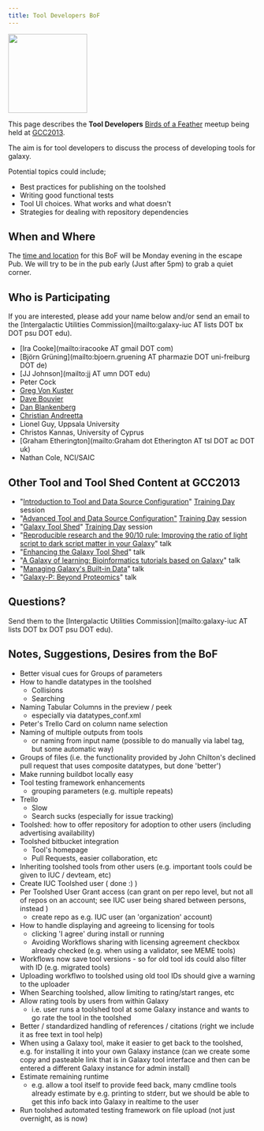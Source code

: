 ```yaml
---
title: Tool Developers BoF
---
```

<slot name="/events/gcc2013/header" />



<slot name="/events/gcc2013/linkbox" />
<slot name="/events/gcc2013/bof/linkbox" />

<div class='left'><a href='/src/events/gcc2013/bof/index.md'><img src="/src/images/logos/GCC2013BoFLogo.png" alt="" width="160" /></a></div>

This page describes the **Tool Developers** [Birds of a Feather](/src/events/gcc2013/bof/index.md) meetup being held at [GCC2013](/src/events/gcc2013/index.md).

The aim is for tool developers to discuss the process of developing tools for galaxy. 

Potential topics could include;

* Best practices for publishing on the toolshed
* Writing good functional tests
* Tool UI choices. What works and what doesn't
* Strategies for dealing with repository dependencies

## When and Where

The [time and location](/src/events/gcc2013/bof/index.md#bof-schedule) for this BoF will be Monday evening in the escape Pub. We will try to be in the pub early (Just after 5pm) to grab a quiet corner.

## Who is Participating

If you are interested, please add your name below and/or send an email to the [Intergalactic Utilities Commission](mailto:galaxy-iuc AT lists DOT bx DOT psu DOT edu).

* [Ira Cooke](mailto:iracooke AT gmail DOT com)
* [Björn Grüning](mailto:bjoern.gruening AT pharmazie DOT uni-freiburg DOT de)
* [JJ Johnson](mailto:jj AT umn DOT edu)
* Peter Cock
* [Greg Von Kuster](/people/greg_vonkuster/)
* [Dave Bouvier](/people/dave-bouvier/)
* [Dan Blankenberg](/people/dan/)
* [Christian Andreetta](http://www.computing.uni.no/staff?nickname=christiana)
* Lionel Guy, Uppsala University
* Christos Kannas, University of Cyprus
* [Graham Etherington](mailto:Graham dot Etherington AT tsl DOT ac DOT uk)
* Nathan Cole, NCI/SAIC

## Other Tool and Tool Shed Content at GCC2013

* "[Introduction to Tool and Data Source Configuration](/src/events/gcc2013/training-day/index.md#introduction-to-tool-and-data-source-configuration)" [Training Day](/src/events/gcc2013/training-day/index.md) session
* "[Advanced Tool and Data Source Configuration"](/src/events/gcc2013/training-day/index.md#advanced-tool-and-data-source-configuration) [Training Day](/src/events/gcc2013/training-day/index.md) session
* "[Galaxy Tool Shed](/src/events/gcc2013/training-day/index.md#galaxy-toolshed)" [Training Day](/src/events/gcc2013/training-day/index.md) session
* "[Reproducible research and the 90/10 rule: Improving the ratio of light script to dark script matter in your Galaxy](/src/events/gcc2013/abstracts/index.md#reproducible-research-and-the-9010-rule-improving-the-ratio-of-light-script-to-dark-script-matter-in-your-galaxy)" talk
* "[Enhancing the Galaxy Tool Shed](/src/events/gcc2013/abstracts/index.md#enhancing-the-galaxy-toolshed)" talk
* "[A Galaxy of learning: Bioinformatics tutorials based on Galaxy](/src/events/gcc2013/abstracts/index.md#a-galaxy-of-learning-bioinformatics-tutorials-based-on-galaxy)" talk
* "[Managing Galaxy's Built-in Data](/src/events/gcc2013/abstracts/index.md#managing-galaxys-built-in-data)" talk
* "[Galaxy-P: Beyond Proteomics](/src/events/gcc2013/abstracts/index.md#galaxy-p-beyond-proteomics)" talk

## Questions?

Send them to the [Intergalactic Utilities Commission](mailto:galaxy-iuc AT lists DOT bx DOT psu DOT edu).

## Notes, Suggestions, Desires from the BoF

* Better visual cues for Groups of parameters
* How to handle datatypes in the toolshed
  * Collisions
  * Searching
* Naming Tabular Columns in the preview / peek
  * especially via datatypes_conf.xml
* Peter's Trello Card on column name selection
* Naming of multiple outputs from tools
  * or naming from input name (possible to do manually via label tag, but some automatic way)
* Groups of files (i.e. the functionality provided by John Chilton's declined pull request that uses composite datatypes, but done 'better')
* Make running buildbot locally easy
* Tool testing framework enhancements
  * grouping parameters (e.g. multiple repeats)
* Trello
  * Slow
  * Search sucks (especially for issue tracking)
* Toolshed: how to offer repository for adoption to other users (including advertising availability)
* Toolshed bitbucket integration
  * Tool's homepage
  * Pull Requests, easier collaboration, etc
* Inheriting toolshed tools from other users (e.g. important tools could be given to IUC / devteam, etc)
* Create IUC Toolshed user ( done :) )
* Per Toolshed User Grant access (can grant on per repo level, but not all of repos on an account; see IUC user being shared between persons, instead )
  * create repo as e.g. IUC user (an 'organization' account)
* How to handle displaying and agreeing to licensing for tools
  * clicking 'I agree' during install or running
  * Avoiding Workflows sharing with licensing agreement checkbox already checked (e.g. when using a validator, see MEME tools)
* Workflows now save tool versions - so for old tool ids could also filter with ID (e.g. migrated tools)
* Uploading workflwo to toolshed using old tool IDs should give a warning to the uploader
* When Searching toolshed, allow limiting to rating/start ranges, etc
* Allow rating tools by users from within Galaxy
  * i.e. user runs a toolshed tool at some Galaxy instance and wants to go rate the tool in the toolshed
* Better / standardized handling of references / citations (right we include it as free text in tool help)
* When using a Galaxy tool, make it easier to get back to the toolshed, e.g. for installing it into your own Galaxy instance (can we create some copy and pasteable link that is in Galaxy tool interface and then can be entered a different Galaxy instance for admin install)
* Estimate remaining runtime
  * e.g. allow a tool itself to provide feed back, many cmdline tools already estimate by e.g. printing to stderr, but we should be able to get this info back into Galaxy in realtime to the user
* Run toolshed automated testing framework on file upload (not just overnight, as is now)
